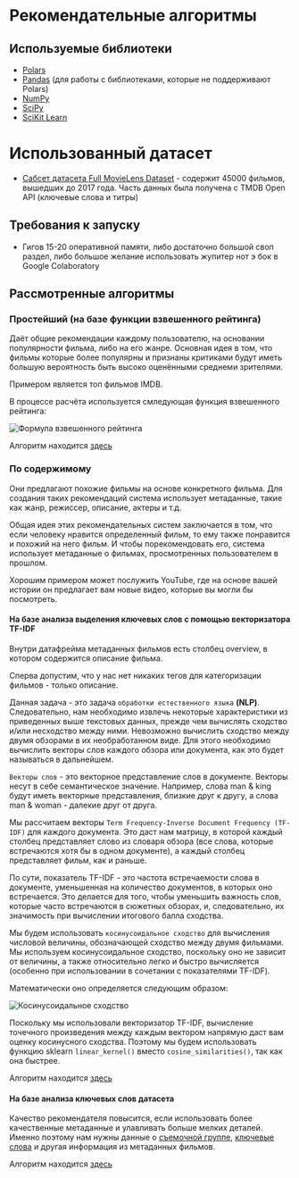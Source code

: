 # Рекомендательные алгоритмы

## Используемые библиотеки

- [Polars](https://pola.rs/)
- [Pandas](https://pandas.pydata.org/) (для работы с библиотеками, которые не поддерживают Polars)
- [NumPy](https://numpy.org/)
- [SciPy](https://scipy.org/)
- [SciKit Learn](https://scikit-learn.org/stable/)

# Использованный датасет

- [Сабсет датасета Full MovieLens Dataset](https://www.kaggle.com/datasets/rounakbanik/the-movies-dataset) - содержит
  45000 фильмов, вышедших до 2017 года. Часть данных была получена с TMDB Open API (ключевые слова и титры)

## Требования к запуску

- Гигов 15-20 оперативной памяти,
  либо достаточно большой своп раздел,
  либо большое желание использовать жупитер нот э бок в Google Colaboratory

## Рассмотренные алгоритмы

### Простейший (на базе функции взвешенного рейтинга)

Даёт общие рекомендации каждому пользователю, на основании популярности фильма, либо на его жанре.
Основная идея в том, что фильмы которые более популярны и признаны критиками будут иметь
большую вероятность быть высоко оценёнными среднеми зрителями.

Примером является топ фильмов IMDB.

В процессе расчёта используется смледующая функция взвешенного рейтинга:

![Формула взвешенного рейтинга](docs/weighted_rating_equation.png)

Алгоритм находится [здесь](content_simple.py)

### По содержимому

Они предлагают похожие фильмы на основе конкретного фильма.
Для создания таких рекомендаций система использует метаданные, такие как жанр, режиссер, описание, актеры и т.д.

Общая идея этих рекомендательных систем заключается в том,
что если человеку нравится определенный фильм, то ему также понравится и похожий на него фильм.
И чтобы порекомендовать его, система использует метаданные о фильмах, просмотренных пользователем в прошлом.

Хорошим примером может послужить YouTube, где на основе вашей истории он предлагает вам новые видео,
которые вы могли бы посмотреть.

#### На базе анализа выделения ключевых слов с помощью векторизатора TF-IDF

Внутри датафрейма метаданных фильмов есть столбец overview, в котором содержится описание фильма.

Сперва допустим, что у нас нет никаких тегов для категоризации фильмов - только описание.

Данная задача - это задача `обработки естественного языка` **(NLP)**.
Следовательно, нам необходимо извлечь некоторые характеристики из приведенных выше текстовых данных,
прежде чем вычислять сходство и/или несходство между ними.
Невозможно вычислить сходство между двумя обзорами в их необработанном виде.
Для этого необходимо вычислить векторы слов каждого обзора или документа, как это будет называться в дальнейшем.

`Векторы слов` - это векторное представление слов в документе.
Векторы несут в себе семантическое значение. Например, слова man & king будут иметь векторные представления,
близкие друг к другу, а слова man & woman - далекие друг от друга.

Мы рассчитаем векторы `Term Frequency-Inverse Document Frequency (TF-IDF)` для каждого документа.
Это даст нам матрицу, в которой каждый столбец представляет слово из словаря обзора
(все слова, которые встречаются хотя бы в одном документе), а каждый столбец представляет фильм, как и раньше.

По сути, показатель TF-IDF - это частота встречаемости слова в документе, уменьшенная на количество документов,
в которых оно встречается. Это делается для того, чтобы уменьшить важность слов,
которые часто встречаются в сюжетных обзорах, и, следовательно, их значимость при вычислении итогового балла сходства.

Мы будем использовать `косинусоидальное сходство` для вычисления числовой величины,
обозначающей сходство между двумя фильмами.
Мы используем косинусоидальное сходство, поскольку оно не зависит от величины,
а также относительно легко и быстро вычисляется
(особенно при использовании в сочетании с показателями TF-IDF).

Математически оно определяется следующим образом:

![Косинусоидальное сходство](docs/cosine_similarity.png)

Поскольку мы использовали векторизатор TF-IDF,
вычисление точечного произведения между каждым вектором напрямую даст вам оценку косинусного сходства.
Поэтому мы будем использовать функцию sklearn `linear_kernel()` вместо `cosine_similarities()`, так как она быстрее.

Алгоритм находится [здесь](content_tfidf.py)

#### На базе анализа ключевых слов датасета

Качество рекомендателя повысится, если использовать более качественные метаданные и
улавливать больше мелких деталей.
Именно поэтому нам нужны данные о [съемочной группе](dataset/credits.csv), [ключевые слова](dataset/keywords.csv)
и другая информация из метаданных фильмов.

Алгоритм находится [здесь](content_keywords.py)